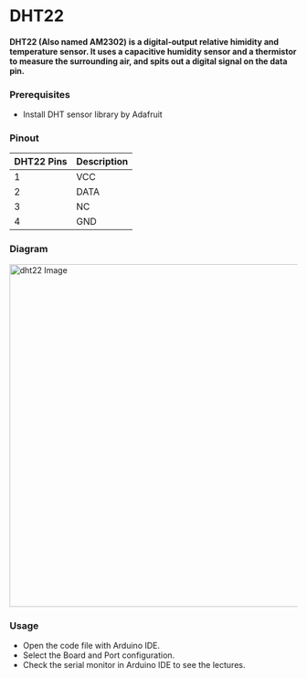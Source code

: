 # DHT22

#### DHT22 (Also named AM2302) is a digital-output relative himidity and temperature sensor. It uses a capacitive humidity sensor and a thermistor to measure the surrounding air, and spits out a digital signal on the data pin.

### Prerequisites
- Install DHT sensor library by Adafruit

### Pinout
| DHT22 Pins | Description |
| --- | --- |
| 1 | VCC |
| 2 | DATA |
| 3 | NC |
| 4 | GND |

### Diagram
<img src="https://github.com/GDS2005/arduino/dht22/circuit.jpg" alt="dht22 Image" width="600"/>

### Usage
* Open the code file with Arduino IDE.
* Select the Board and Port configuration.
* Check the serial monitor in Arduino IDE to see the lectures.